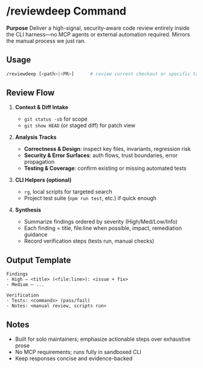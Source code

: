 # /reviewdeep Command

**Purpose**
Deliver a high-signal, security-aware code review entirely inside the CLI harness—no MCP agents or external automation required. Mirrors the manual process we just ran.

## Usage
```bash
/reviewdeep [<path>|<PR>]      # review current checkout or specific target
```

## Review Flow
1. **Context & Diff Intake**
   - `git status -sb` for scope
   - `git show HEAD` (or staged diff) for patch view

2. **Analysis Tracks**
   - **Correctness & Design**: inspect key files, invariants, regression risk
   - **Security & Error Surfaces**: auth flows, trust boundaries, error propagation
   - **Testing & Coverage**: confirm existing or missing automated tests

3. **CLI Helpers (optional)**
   - `rg`, local scripts for targeted search
   - Project test suite (`npm run test`, etc.) if quick enough

4. **Synthesis**
   - Summarize findings ordered by severity (High/Med/Low/Info)
   - Each finding = title, file:line when possible, impact, remediation guidance
   - Record verification steps (tests run, manual checks)

## Output Template
```
Findings
- High – <title> (<file:line>): <issue + fix>
- Medium – ...

Verification
- Tests: <commands> (pass/fail)
- Notes: <manual review, scripts run>
```

## Notes
- Built for solo maintainers; emphasize actionable steps over exhaustive prose
- No MCP requirements; runs fully in sandboxed CLI
- Keep responses concise and evidence-backed
